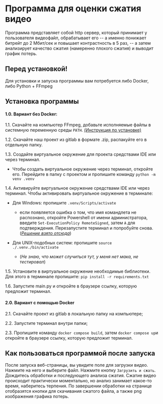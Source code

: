 # Программа для оценки сжатия видео
Программа представляет собой http сервер, который принимает у пользователя видеофайл, обрабатывает его -- а именно понижает битрейт до 2 Мбит/сек и повышает контрастность в 5 раз, -- а затем анализирует качество сжатия (намеренно плохого сжатия) и выводит график потерь.

## Перед установкой!
Для установки и запуска программы вам потребуется либо Docker, либо Python + FFmpeg

## Установка программы
#### 1.0. Вариант без Docker:
1.1. Скачайте на компьютер FFmpeg, добавьте исполняемые файлы в системную переменную среды `PATH`. [(Инструкция по установке)](https://github.com/kkroening/ffmpeg-python?tab=readme-ov-file#installing-ffmpeg)

1.2. Скачайте наш проект из gitlab в формате .zip, распакуйте его в отдельную папку.

1.3. Создайте виртуальное окружение для проекта средствами IDE или через терминал.
- Чтобы создать виртуальное окружение через терминал, откройте его. Перейдите в папку с проектом и пропишите команду `python -m venv .venv`

1.4. Активируйте виртуальное окружение средствами IDE или через терминал. Чтобы активировать виртуальное окружение в терминале:
- Для Windows: пропишите `.venv/Scripts/activate`
    - если появляется ошибка о том, что имя командлета не распознано, откройте Powershell от имени администратора, введите `Set-ExecutionPolicy RemoteSigned`, затем `A` для подтверждения. Перезапустите терминал и попробуйте снова. (_[Решение взято отсюда](https://gist.github.com/2ik/3ddbef3263dee8e76b63a391e2ffe5d0)_)

- Для UNIX-подобных систем: пропишите `source ./.venv./bin/activate`
    - (_Не знаю, что может случиться тут, у меня нет мака, не тестировал_)

1.5. Установите в виртуальное окружение необходимые библиотеки. Для этого в терминале пропишите: `pip install -r requirements.txt`

1.6. Запустите main.py и откройте в браузере ссылку, которую предложит терминал.


#### 2.0. Вариант с помощью Docker 
2.1. Скачайте проект из gitlab в локальную папку на компьютере;

2.2. Запустите терминал внутри папки;

2.3. Пропишите команду `docker compose build`, затем `docker compose up`и откройте в браузере ссылку, которую предложит терминал.

## Как пользоваться программой после запуска
После запуска веб-страницы, вы увидите поле для загрузки видео. Нажмите на него и выберите файл. Нажмите кнопку `Загрузить и сжать`. Дождитесь обработки и последующего анализа сжатия. Сжатие видео происходит практически моментально, но анализ занимает какое-то время, наберитесь терпения. По завершении обработки на странице отобразятся кнопки для скачивания сжатого файла, а также png изображения графика потерь.
